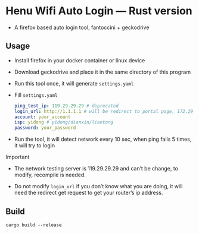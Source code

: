 # Henu Wifi Auto Login — Rust version

* A firefox based auto login tool, fantoccini + geckodrive

## Usage

* Install firefox in your docker container or linux device

* Download geckodrive and place it in the same directory of this program

* Run this tool once, it will generate `settings.yaml`

* Fill `settings.yaml`

  ```yaml
  ping_test_ip: 119.29.29.29 # deprecated
  login_url: http://1.1.1.1 # will be redirect to portal page, 172.29.35.36
  account: your_account
  isp: yidong # yidong/dianxin/liantong
  password: your_password
  ```

* Run the tool, it will detect network every 10 sec, when ping fails 5 times, it will try to login

> [!IMPORTANT]
>
> * The network testing server is 119.29.29.29 and can’t be change, to modify, recompile is needed.
>
> * Do not modify `login_url` if you don’t know what you are doing, it will need the redirect get request to get your router’s ip address.

## Build

```
cargo build --release
```

